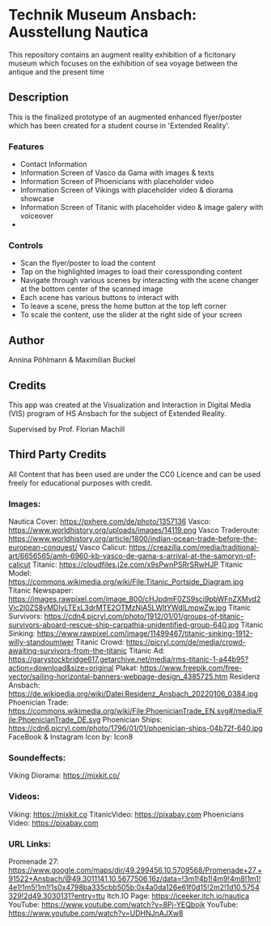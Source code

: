 # Technik Museum Ansbach: Ausstellung Nautica
This repository contains an augment reality exhibition of a ficitonary museum which focuses on the exhibition of sea voyage between the antique and the present time 

## Description
This is the finalized prototype of an augmented enhanced flyer/poster which has been created for a student course in 'Extended Reality'.

### Features
* Contact Information
* Information Screen of Vasco da Gama with images & texts
* Information Screen of Phoenicians with placeholder video
* Information Screen of Vikings with placeholder video & diorama showcase
* Information Screen of Titanic with placeholder video & image galery with voiceover
* 

### Controls
* Scan the flyer/poster to load the content 
* Tap on the highlighted images to load their coressponding content
* Navigate through various scenes by interacting with the scene changer at the bottom center of the scanned image
* Each scene has various buttons to interact with
* To leave a scene, press the home button at the top left corner
* To scale the content, use the slider at the right side of your screen

## Author
Annina Pöhlmann & Maximilian Buckel

## Credits
This app was created at the Visualization and Interaction in Digital Media (VIS) program of HS Ansbach for the subject of Extended Reality.

Supervised by Prof. Florian Machill

## Third Party Credits
All Content that has been used are under the CC0 Licence and can be used freely for educational purposes with credit.

### Images:
Nautica Cover: https://pxhere.com/de/photo/1357136
Vasco: https://www.worldhistory.org/uploads/images/14119.png
Vasco Traderoute: https://www.worldhistory.org/article/1800/indian-ocean-trade-before-the-european-conquest/
Vasco Calicut: https://creazilla.com/media/traditional-art/6656565/amh-6960-kb-vasco-de-gama-s-arrival-at-the-samoryn-of-calicut
Titanic: https://cloudfiles.j2e.com/x9sPwnPSRrSRwHJP
Titanic Model: https://commons.wikimedia.org/wiki/File:Titanic_Portside_Diagram.jpg
Titanic Newspaper: https://images.rawpixel.com/image_800/cHJpdmF0ZS9sci9pbWFnZXMvd2Vic2l0ZS8yMDIyLTExL3drMTE2OTMzNjA5LWltYWdlLmpwZw.jpg
Titanic Survivors: https://cdn4.picryl.com/photo/1912/01/01/groups-of-titanic-survivors-aboard-rescue-ship-carpathia-unidentified-group-640.jpg
Titanic Sinking: https://www.rawpixel.com/image/11499467/titanic-sinking-1912-willy-standoumlwer
Titanic Crowd: https://picryl.com/de/media/crowd-awaiting-survivors-from-the-titanic
Titanic Ad: https://garystockbridge617.getarchive.net/media/rms-titanic-1-a44b95?action=download&size=original
Plakat: https://www.freepik.com/free-vector/sailing-horizontal-banners-webpage-design_4385725.htm
Residenz Ansbach: https://de.wikipedia.org/wiki/Datei:Residenz_Ansbach_20220106_0384.jpg
Phoenician Trade: https://commons.wikimedia.org/wiki/File:PhoenicianTrade_EN.svg#/media/File:PhoenicianTrade_DE.svg
Phoenician Ships: https://cdn6.picryl.com/photo/1796/01/01/phoenician-ships-04b72f-640.jpg
FaceBook & Instagram Icon by: Icon8

### Soundeffects:
Viking Diorama: https://mixkit.co/

### Videos:
Viking: https://mixkit.co
TitanicVideo: https://pixabay.com
Phoenicians Video: https://pixabay.com

### URL Links:
Promenade 27: https://www.google.com/maps/dir/49.299456,10.5709568/Promenade+27,+91522+Ansbach/@49.3011141,10.5677506,16z/data=!3m1!4b1!4m9!4m8!1m1!4e1!1m5!1m1!1s0x4798ba335cbb505b:0x4a0da126e61f0d15!2m2!1d10.5754329!2d49.3030131?entry=ttu
Itch.IO Page: https://iceeker.itch.io/nautica
YouTube: https://www.youtube.com/watch?v=8Pj-YEQbojk
YouTube: https://www.youtube.com/watch?v=UDHNJnAJXw8